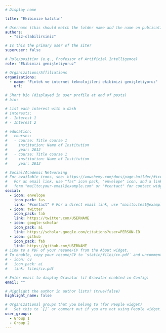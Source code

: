 ```yaml
---
# Display name

title: "Ekibimize katılın"

# Username (this should match the folder name and the name on publications)
authors:
  - "siz-olabilirsiniz"

# Is this the primary user of the site?
superuser: false

# Role/position (e.g., Professor of Artificial Intelligence)
role: "Ekibimizi genişletiyoruz"

# Organizations/Affiliations
organizations:
  - name: "Fintek ve internet teknolojileri ekibimizi genişletiyoruz"
    url:

# Short bio (displayed in user profile at end of posts)
# bio:

# List each interest with a dash
# interests:
# - Interest 1
# - Interest 2

# education:
#   courses:
#   - course: Title course 1
#     institution: Name of Institution
#     year: 2012
#   - course: Title course 1
#     institution: Name of Institution
#     year: 2012

# Social/Academic Networking
# For available icons, see: https://wowchemy.com/docs/page-builder/#icons
#   For an email link, use "fas" icon pack, "envelope" icon, and a link in the
#   form "mailto:your-email@example.com" or "#contact" for contact widget.
social:
  - icon: envelope
    icon_pack: fas
    link: "#contact" # For a direct email link, use "mailto:test@example.org".
  - icon: twitter
    icon_pack: fab
    link: https://twitter.com/USERNAME
  - icon: google-scholar
    icon_pack: ai
    link: https://scholar.google.com/citations?user=PERSON-ID
  - icon: github
    icon_pack: fab
    link: https://github.com/USERNAME
# Link to a PDF of your resume/CV from the About widget.
# To enable, copy your resume/CV to `static/files/cv.pdf` and uncomment the lines below.
# - icon: cv
#   icon_pack: ai
#   link: files/cv.pdf

# Enter email to display Gravatar (if Gravatar enabled in Config)
email: ""

# Highlight the author in author lists? (true/false)
highlight_name: false

# Organizational groups that you belong to (for People widget)
#   Set this to `[]` or comment out if you are not using People widget.
user_groups:
  - Group 1
  - Group 2
---
```

